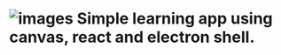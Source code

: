 # ![images](https://user-images.githubusercontent.com/34807075/35936282-cad600c8-0c68-11e8-852f-a2c65ede917d.png) Simple learning app using canvas, react and electron shell.